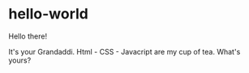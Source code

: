 # hello-world

Hello there!

It's your Grandaddi. Html - CSS - Javacript are my cup of tea. 
What's yours?
